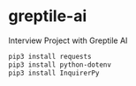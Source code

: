 # greptile-ai
Interview Project with Greptile AI


```bash
pip3 install requests
pip3 install python-dotenv
pip3 install InquirerPy
```